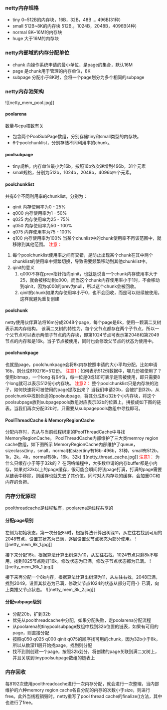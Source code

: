 ### netty内存规格
- tiny 0~512B的内存块，16B，32B，48B ... 496B(31种)
- small 512B~8K的内存块 512B,，1024B，2048B，4096B(4种)
- normal 8K~16M的内存块
- huge 大于16M的内存块
### netty内部域的内存分配单位
- chunk 向操作系统申请的最小单位，是page的集合，默认16M
- page 是chunk用于管理的内存单位，8K
- subpage 分配小于8K时，会将一个page划分为多个相同的subpage
### netty内存池架构
![[netty_mem_pool.jpg]]
#### poolarena
数量与cpu核数有关
- 包含两个PoolSubPage数组，分别存储tiny和small类型的内存块。
- 6个poolchunklist，分别存储不同利用率的chunk。
#### poolsubpage
- tiny规格，内存单位最小为16b，按照16b依次递增到496b，31个元素
- small规格，分别为512b，1024b，2048b，4096b四个元素。
#### poolchunklist
共有6个不同利用率的chunklist，分别为：
- qinit 内存使用率为0 - 25%
- q000 内存使用率为1 - 50%
- q025 内存使用率为25 - 75%
- q050 内存使用率为50 - 100%
- q075 内存使用率为75 - 100%
- q100 内存使用率为100%
当某个chunlist中的chunk使用率不再该范围中，就移除到其他范围。
<font color="red">注意：</font>
1. 每个poolchunklist使用率之间有交错，是防止出现某个chunk在其中两个chunklist的使用率中频繁切换，导致需要频繁移动到其他chunklist中。
2. qinit的意义
	1. q000不存在prev指针指向qinit，也就是说当一个chunk内存使用率大于25，就会被移动到q000，而当这个chunk内存使用率小于1时，不会移动到qinit，因为q000的prev为null，所以这个chunk会被回收。
	2. qinit的chunk如果内存使用率小于0，也不会回收，而是可以继续被使用，这样就避免重复创建
#### poolchunk
netty使用伙伴算法将16m分成2048个page，每个page是8k，使用一颗满二叉树表示其内存结构。
该满二叉树的特性为，每个父节点都存在两个子节点，所以一个父节点可以表示两倍子节点的内存块，即第1024节点可表示第2048和第2049节点的内存和是16k。当子节点被使用，同时也会修改父节点的状态为使用中。

#### poolchunkpage
也就是page，poolchunkpage会将8k内存按照申请的大小平均分配。比如申请16b，则分成8192/16=512份。
<font color="red">注意1：</font>如何表示512份数据中，哪几份被使用了？
使用bitmap，一个long 有64位，每一位是0或1即可表示是否被使用，即只需要8个long就可以表示512份小内存块。
<font color="red">注意2：</font> 整个poolchunklist只是内存块的池子，如何快速将可被使用的page提取出来？
当我们申请20b，会被扩到32b，从poolchunk中找到合适的poolsubpage，将其分成8k/32b个小内存块，将这个poolsubpage放到subpagepools数组对应表示32b的位置上，拼接成如下图的链表。当我们再次分配32b时，只需要从subpagepools数组中寻找即可。
#### PoolThreadCache & MemoryRegionCache
分配内存时，先从与当前线程绑定的PoolThreadCache中寻找MemoryRegionCache。
PoolThreadCache内部维护了三大类memroy region cache数组，如下图所示
MemoryRegionCache内部维护了queue，sizeclass(tiny，small，normal)和size(tiny有16b-496b，31种，small有512b，1k，2k，4k，normal有8k，16k，32k)
![[netty_thread_cache.jpg]]
<font color="red">注意1：</font> 为什么只缓存小于等于32k的？
在网络编程中，大多数申请的内存buffer都是小内存，如果对32k以上的page缓存，很可能会瞬间将该page打满，打满的page需要从链表中移除，则缓存也就失去了其价值。同时对大内存块的缓存，会加重GC和内存的负担。

### 内存分配原理
poolthreadcache是线程私有，poolarena是线程共享的
#### 分配page级别
左侧为初始状态，第一次分配8k时，根据算法计算出树深11，从左往右找到可用的2048节点，设置其状态为已满，逐层设置父节点状态为部分使用。
![[netty_mem_8k_1.jpg]]

接下来分配16k，根据算法计算出树深为10，从左往右找，1024节点只剩8k不够用，找到1025节点刚好16k，修改状态为已满，修改子节点状态都为已满。
![[netty_mem_16k_1.jpg]]

接下来再分配一个8k内存，根据算法计算出树深为11，从左往右找，2048已满，找到2049，设置其状态为已满，修改父节点1024的状态从部分可用-》已满，向上类推父节点状态。
![[netty_mem_8k_2.jpg]]
#### 分配subpage级别
- 分配20b，扩到32b
- 优先从poolthreadcache中分配，如果分配失败，走poolarena分配流程
- 从poolarena的tinypoolsubpage数组中找到32b位置的链表，如果有可用的page，则直接分配
- 按照q050 q025 q000 qinit q075的顺序找可用的chunk，因为32b小于8k，所以从数深11层开始找page，找到则分配
- 找不到则创建一个page，按照32b划分，将创建的page关联到满二叉树上，并且关联到tinypoolsubpage数组的链表上
### 内存回收
每8192次使用poolthreadcache进行一次内存分配，就会进行一次整理，当内部维护的六种memory region cache各自分配的内存的次数小于size，则进行free。此外当线程销毁时，netty重写了pool thread cache的finalize()方法，其中也进行了free。

